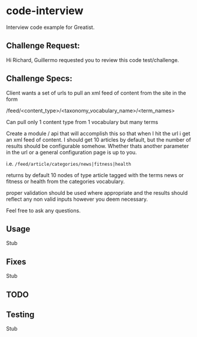 # code-interview
Interview code example for Greatist.

## Challenge Request:

Hi Richard,
Guillermo requested you to review this code test/challenge.

## Challenge Specs:

Client wants a set of urls to pull an xml feed of content from the site in the form
 
  /feed/<content_type>/<taxonomy_vocabulary_name>/<term_names>
 
Can pull only 1 content type from 1 vocabulary but many terms
 
Create a module / api that will accomplish this so that when I hit the url i get an xml feed of content. I should get 10 articles by default, but the number of results should be configurable somehow. Whether thats another parameter in the url or a general configuration page is up to you.
 
i.e. `/feed/article/categories/news|fitness|health`
 
returns by default 10 nodes of type article tagged with the terms news or fitness or health from the categories vocabulary.
 
proper validation should be used where appropriate and the results should reflect any non valid inputs however you deem necessary.
 
Feel free to ask any questions.

## Usage

Stub

## Fixes

Stub

## TODO

## Testing

Stub
